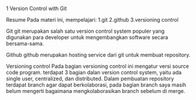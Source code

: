 1 Version Control with Git

Resume
Pada materi ini, mempelajari:
1.git
2.github
3.versioning control

Git
git merupakan salah satu version control system populer yang 
digunakan para developer untuk mengembangkan software secara bersama-sama.

Github
github merupakan hosting service dari git untuk membuat repository.

Versioning control
Pada bagian versioning control ini mengatur versi source code program. terdapat 3 bagian dalan version control system, yaitu ada single user, centralized, dan distributed. 
Dalam pembuatan repository terdapat branch agar dapat berkolaborasi, pada bagian branch saya masih belum mengerti bagaimana mengkolaborasikan branch sebelum di merge.